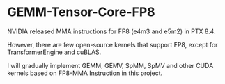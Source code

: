 # GEMM-Tensor-Core-FP8

NVIDIA released MMA instructions for FP8 (e4m3 and e5m2) in PTX 8.4.

However, there are few open-source kernels that support FP8, except for TransformerEngine and cuBLAS.

I will gradually implement GEMM, GEMV, SpMM, SpMV and other CUDA kernels based on FP8-MMA Instruction in this project.

